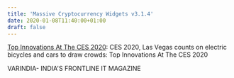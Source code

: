 ```yaml
---
title: 'Massive Cryptocurrency Widgets v3.1.4'
date: 2020-01-08T11:40:00+01:00
draft: false
---
```


[Top Innovations At The CES 2020](https://varindia.com/video/top-innovations-at-the-ces-2020#.XhWx57kJnSM.blogger): CES 2020, Las Vegas counts on electric bicycles and cars to draw crowds: Top Innovations At The CES 2020  
  
VARINDIA- INDIA'S FRONTLINE IT MAGAZINE